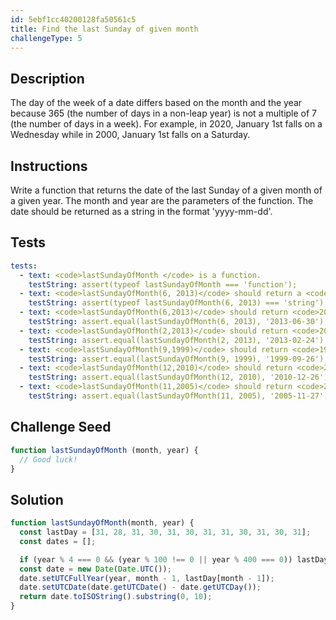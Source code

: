 ```yaml
---
id: 5ebf1cc40200128fa50561c5
title: Find the last Sunday of given month
challengeType: 5
---
```


## Description
<section id='description'>
The day of the week of a date differs based on the month and the year because 365 (the number of days in a non-leap year) is not a multiple of 7 (the number of days in a week). For example, in 2020, January 1st falls on a Wednesday while in 2000, January 1st falls on a Saturday.
</section>

## Instructions
<section id='instructions'>
Write a function that returns the date of the last Sunday of a given month of a given year. The month and year are the parameters of the function. The date should be returned as a string in the format 'yyyy-mm-dd'.
</section>

## Tests
<section id='tests'>

```yml
tests:
  - text: <code>lastSundayOfMonth </code> is a function.
    testString: assert(typeof lastSundayOfMonth === 'function');
  - text: <code>lastSundayOfMonth(6, 2013)</code> should return a <code>string</code>.
    testString: assert(typeof lastSundayOfMonth(6, 2013) === 'string');
  - text: <code>lastSundayOfMonth(6,2013)</code> should return <code>2013-06-30</code>.
    testString: assert.equal(lastSundayOfMonth(6, 2013), '2013-06-30');
  - text: <code>lastSundayOfMonth(2,2013)</code> should return <code>2013-02-24</code>.
    testString: assert.equal(lastSundayOfMonth(2, 2013), '2013-02-24');
  - text: <code>lastSundayOfMonth(9,1999)</code> should return <code>1999-09-26</code>.
    testString: assert.equal(lastSundayOfMonth(9, 1999), '1999-09-26');
  - text: <code>lastSundayOfMonth(12,2010)</code> should return <code>2010-12-26</code>.
    testString: assert.equal(lastSundayOfMonth(12, 2010), '2010-12-26');
  - text: <code>lastSundayOfMonth(11,2005)</code> should return <code>2005-11-27</code>.
    testString: assert.equal(lastSundayOfMonth(11, 2005), '2005-11-27');

```

</section>

## Challenge Seed
<section id='challengeSeed'>

<div id='js-seed'>

```js
function lastSundayOfMonth (month, year) {
  // Good luck!
}

```

</div>

</section>

## Solution
<section id='solution'>


```js
function lastSundayOfMonth(month, year) {
  const lastDay = [31, 28, 31, 30, 31, 30, 31, 31, 30, 31, 30, 31];
  const dates = [];

  if (year % 4 === 0 && (year % 100 !== 0 || year % 400 === 0)) lastDay[1] = 29;
  const date = new Date(Date.UTC());
  date.setUTCFullYear(year, month - 1, lastDay[month - 1]);
  date.setUTCDate(date.getUTCDate() - date.getUTCDay());
  return date.toISOString().substring(0, 10);
}

```

</section>
